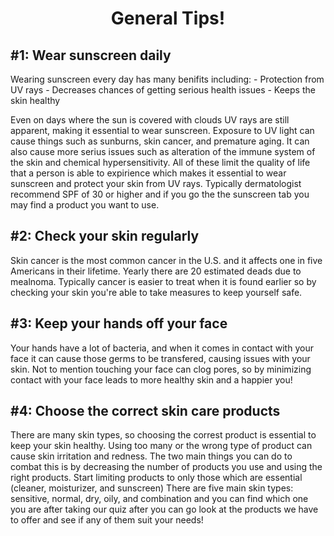 <h1 style = "text-align: center">General Tips!</h1>

<h2>#1: Wear sunscreen daily</h2>
Wearing sunscreen every day has many benifits including: 
- Protection from UV rays
- Decreases chances of getting serious health issues
- Keeps the skin healthy

Even on days where the sun is covered with clouds UV rays are still apparent, making it essential to wear sunscreen. Exposure to UV light can cause things such as sunburns, skin cancer, and premature aging. It can also cause more serius issues such as alteration of the immune system of the skin and chemical hypersensitivity. All of these limit the quality of life that a person is able to expirience which makes it essential to wear sunscreen and protect your skin from UV rays. Typically dermatologist recommend SPF of 30 or higher and if you go the the sunscreen tab you may find a product you want to use.
<h2>#2: Check your skin regularly</h2>
Skin cancer is the most common cancer in the U.S. and it affects one in five Americans in their lifetime. Yearly there are 20 estimated deads due to mealnoma. Typically cancer is easier to treat when it is found earlier so by checking your skin you're able to take measures to keep yourself safe.
<h2>#3: Keep your hands off your face</h2>
Your hands have a lot of bacteria, and when it comes in contact with your face it can cause those germs to be transfered, causing issues with your skin. Not to mention touching your face can clog pores, so by minimizing contact with your face leads to more healthy skin and a happier you!
<h2>#4: Choose the correct skin care products</h2>
There are many skin types, so choosing the correst product is essential to keep your skin healthy. Using too many or the wrong type of product can cause skin irritation and redness. The two main things you can do to combat this is by decreasing the number of products you use and using the right products. Start limiting products to only those which are essential (cleaner, moisturizer, and sunscreen)
There are five main skin types: sensitive, normal, dry, oily, and combination and you can find which one you are after taking our quiz after you can go look at the products we have to offer and see if any of them suit your needs!

